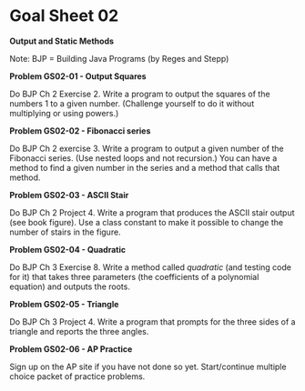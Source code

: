 # Goal Sheet 02

**Output and Static Methods**

Note: BJP = Building Java Programs (by Reges and Stepp)

**Problem GS02-01 - Output Squares**

Do BJP Ch 2 Exercise 2.  Write a program to output the squares of the numbers 1 to a given number.  (Challenge yourself to do it without multiplying or using powers.)

**Problem GS02-02 - Fibonacci series**

Do BJP Ch 2 exercise 3.  Write a program to output a given number of the Fibonacci series.  (Use nested loops and not recursion.)  You can have a method to find a given number in the series and a method that calls that method.

**Problem GS02-03 - ASCII Stair**

Do BJP Ch 2 Project 4.  Write a program that produces the ASCII stair output (see book figure).  Use a class constant to make it possible to change the number of stairs in the figure.

**Problem GS02-04 - Quadratic**

Do BJP Ch 3 Exercise 8.  Write a method called *quadratic* (and testing code for it) that takes three parameters (the coefficients of a polynomial equation) and outputs the roots.

**Problem GS02-05 - Triangle**

Do BJP Ch 3 Project 4.  Write a program that prompts for the three sides of a triangle and reports the three angles.

**Problem GS02-06 - AP Practice**

Sign up on the AP site if you have not done so yet.  Start/continue multiple choice packet of practice problems.
